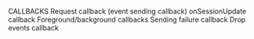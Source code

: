 CALLBACKS
Request callback (event sending callback)
onSessionUpdate callback
Foreground/background callbacks
Sending failure callback
Drop events callback
